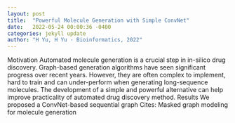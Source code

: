 ```yaml
---
layout: post
title:  "Powerful Molecule Generation with Simple ConvNet"
date:   2022-05-24 00:00:36 -0400
categories: jekyll update
author: "H Yu, H Yu - Bioinformatics, 2022"
---
```

Motivation Automated molecule generation is a crucial step in in-silico drug discovery. Graph-based generation algorithms have seen significant progress over recent years. However, they are often complex to implement, hard to train and can under-perform when generating long-sequence molecules. The development of a simple and powerful alternative can help improve practicality of automated drug discovery method. Results We proposed a ConvNet-based sequential graph  Cites: Masked graph modeling for molecule generation